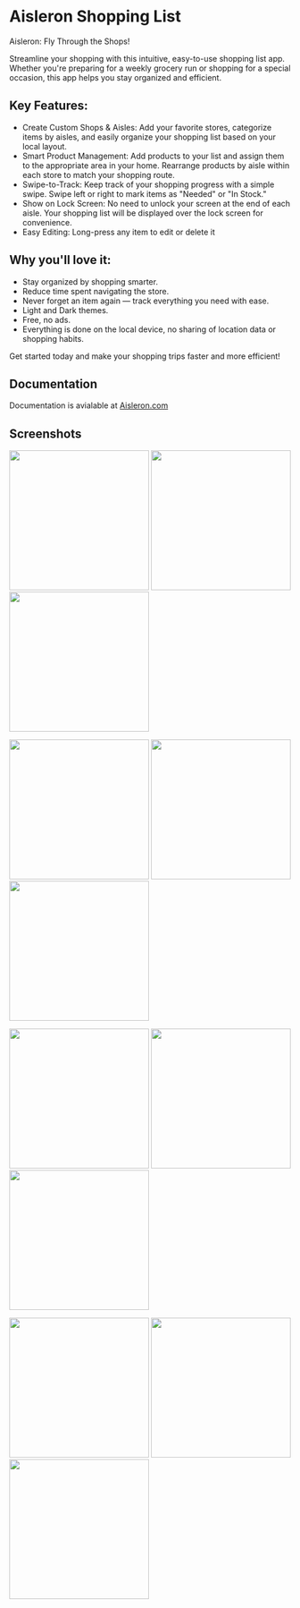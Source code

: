 # Aisleron Shopping List

Aisleron: Fly Through the Shops!

Streamline your shopping with this intuitive, easy-to-use shopping list app. Whether you're preparing for a weekly grocery run or shopping for a special occasion, this app helps you stay organized and efficient.

## Key Features:

* Create Custom Shops & Aisles: Add your favorite stores, categorize items by aisles, and easily organize your shopping list based on your local layout.
* Smart Product Management: Add products to your list and assign them to the appropriate area in your home. Rearrange products by aisle within each store to match your shopping route.
* Swipe-to-Track: Keep track of your shopping progress with a simple swipe. Swipe left or right to mark items as "Needed" or "In Stock."
* Show on Lock Screen: No need to unlock your screen at the end of each aisle. Your shopping list will be displayed over the lock screen for convenience.
* Easy Editing: Long-press any item to edit or delete it

## Why you'll love it:

* Stay organized by shopping smarter.
* Reduce time spent navigating the store.
* Never forget an item again — track everything you need with ease.
* Light and Dark themes.
* Free, no ads.
* Everything is done on the local device, no sharing of location data or shopping habits.

Get started today and make your shopping trips faster and more efficient!

## Documentation

Documentation is avialable at [Aisleron.com](https://aisleron.com/docs/documentation/) 

## Screenshots

<p>
  <img src="https://aisleron.com/assets/images/screenshots/light-mode/alr-210-all-items-list.png" width=250px />
  <img src="https://aisleron.com/assets/images/screenshots/light-mode/alr-220-search.png" width=250px />
  <img src="https://aisleron.com/assets/images/screenshots/light-mode/alr-240-status-change-snackbar.png" width=250px />
</p>

<p>
  <img src="https://aisleron.com/assets/images/screenshots/light-mode/alr-010-welcome-page.png" width=250px />
  <img src="https://aisleron.com/assets/images/screenshots/light-mode/alr-040-navigation-drawer.png" width=250px />
  <img src="https://aisleron.com/assets/images/screenshots/light-mode/alr-050-settings.png" width=250px />
</p>

<p>
  <img src="https://aisleron.com/assets/images/screenshots/light-mode/alr-270-shop-list-full.png" width=250px />
  <img src="https://aisleron.com/assets/images/screenshots/mixed-mode/alr-270-shop-list-full.png" width=250px />
  <img src="https://aisleron.com/assets/images/screenshots/dark-mode/alr-270-shop-list-full.png" width=250px />
</p>

<p>
  <img src="https://aisleron.com/assets/images/screenshots/light-mode/alr-300-emoji-in-stock.png" width=250px />
  <img src="https://aisleron.com/assets/images/screenshots/light-mode/alr-310-emoji-needed.png" width=250px />
  <img src="https://aisleron.com/assets/images/screenshots/light-mode/alr-320-emoji-all-items.png" width=250px />
</p>

